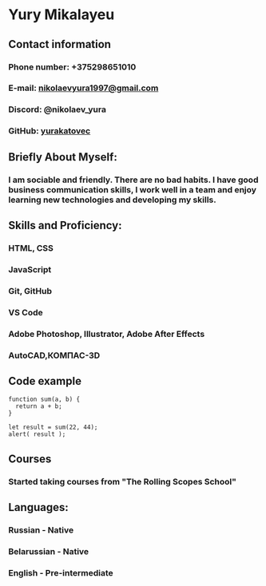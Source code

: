 # Yury Mikalayeu #

## Contact information ##

### Phone number: +375298651010 ### 
### E-mail: nikolaevyura1997@gmail.com
### Discord: @nikolaev_yura
### GitHub: [yurakatovec](https://github.com/Yurakatovec/rsschool-cv.git)

## Briefly About Myself: ##

### I am sociable and friendly. There are no bad habits. I have good business communication skills, I work well in a team and enjoy learning new technologies and developing my skills.

## Skills and Proficiency: ##

### HTML, CSS
### JavaScript
### Git, GitHub
### VS Code
### Adobe Photoshop, Illustrator, Adobe After Effects
### AutoCAD,КОМПАС-3D

## Code example ###

```
function sum(a, b) {
  return a + b;
}

let result = sum(22, 44);
alert( result );
```

## Courses ##

### Started taking courses from "The Rolling Scopes School"

## Languages: ##

### Russian - Native
### Belarussian - Native
### English - Pre-intermediate 